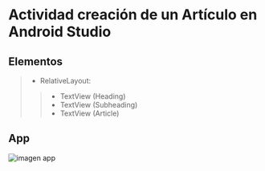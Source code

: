 # Actividad creación de un Artículo en Android Studio

## Elementos

> - RelativeLayout:
> > - TextView (Heading) 
> > - TextView (Subheading) 
> > - TextView (Article) 

## App

![imagen app](https://user-images.githubusercontent.com/91748294/198885003-710754af-fd70-4f59-9936-237c6c55f0a2.jpg)
